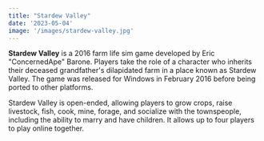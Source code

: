 ```yaml
---
title: "Stardew Valley"
date: '2023-05-04'
image: '/images/stardew-valley.jpg'
---
```


__Stardew Valley__ is a 2016 farm life sim game developed by Eric "ConcernedApe" Barone. Players take the role of a character who inherits their deceased grandfather's dilapidated farm in a place known as Stardew Valley. The game was released for Windows in February 2016 before being ported to other platforms. 

Stardew Valley is open-ended, allowing players to grow crops, raise livestock, fish, cook, mine, forage, and socialize with the townspeople, including the ability to marry and have children. It allows up to four players to play online together.
